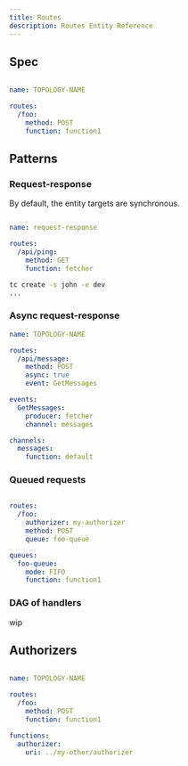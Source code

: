 ```yaml
---
title: Routes
description: Routes Entity Reference
---
```


## Spec

```yaml

name: TOPOLOGY-NAME

routes:
  /foo:
    method: POST
    function: function1

```

## Patterns

### Request-response

By default, the entity targets are synchronous.

```yaml

name: request-response

routes:
  /api/ping:
    method: GET
    function: fetcher
```

```sh
tc create -s john -e dev
...
```

### Async request-response

```yaml
name: TOPOLOGY-NAME

routes:
  /api/message:
    method: POST
	async: true
	event: GetMessages

events:
  GetMessages:
	producer: fetcher
	channel: messages

channels:
  messages:
	function: default
```

### Queued requests

```yaml

routes:
  /foo:
    authorizer: my-authorizer
    method: POST
    queue: foo-queue

queues:
  foo-queue:
    mode: FIFO
    function: function1

```

### DAG of handlers

wip


## Authorizers

```yaml

name: TOPOLOGY-NAME

routes:
  /foo:
    method: POST
    function: function1

functions:
  authorizer:
	uri: ../my-other/authorizer
```
